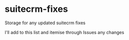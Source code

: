 # suitecrm-fixes
Storage for any updated suitecrm fixes

I'll add to this list and itemise through Issues any changes
